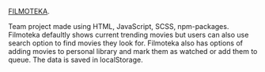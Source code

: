[FILMOTEKA](https://szymonogniewski.github.io/Filmoteka/).

Team project made using HTML, JavaScript, SCSS, npm-packages. Filmoteka defaultly shows current trending movies but users can also use search option to find movies they look for. Filmoteka also has options of adding movies to personal library and mark them as watched or add them to queue. The data is saved in localStorage.
